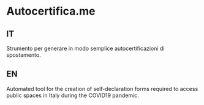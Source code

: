 # Autocertifica.me

## IT

Strumento per generare in modo semplice autocertificazioni di spostamento.

## EN

Automated tool for the creation of self-declaration forms required to access public spaces in Italy during the COVID19 pandemic.
